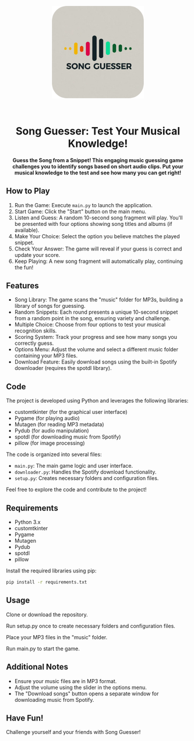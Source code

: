 <div align="center" id="top"> 
  <img src="data/logo.png", style="width: 50%"/>

&#xa0;

</div>

<h1 align="center">Song Guesser: Test Your Musical Knowledge!</h1>

<h4 align="center">
    Guess the Song from a Snippet! This engaging music guessing game challenges you to identify songs based on short audio clips. Put your musical knowledge to the test and see how many you can get right!
</h4>

## How to Play

1. Run the Game: Execute `main.py` to launch the application.
2. Start Game: Click the "Start" button on the main menu.
3. Listen and Guess: A random 10-second song fragment will play. You'll be presented with four options showing song titles and albums (if available).
4. Make Your Choice: Select the option you believe matches the played snippet.
5. Check Your Answer: The game will reveal if your guess is correct and update your score.
6. Keep Playing: A new song fragment will automatically play, continuing the fun!

## Features

-   Song Library: The game scans the "music" folder for MP3s, building a library of songs for guessing.
-   Random Snippets: Each round presents a unique 10-second snippet from a random point in the song, ensuring variety and challenge.
-   Multiple Choice: Choose from four options to test your musical recognition skills.
-   Scoring System: Track your progress and see how many songs you correctly guess.
-   Options Menu: Adjust the volume and select a different music folder containing your MP3 files.
-   Download Feature: Easily download songs using the built-in Spotify downloader (requires the spotdl library).

## Code

The project is developed using Python and leverages the following libraries:

-   customtkinter (for the graphical user interface)
-   Pygame (for playing audio)
-   Mutagen (for reading MP3 metadata)
-   Pydub (for audio manipulation)
-   spotdl (for downloading music from Spotify)
-   pillow (for image processing)

The code is organized into several files:

-   `main.py`: The main game logic and user interface.
-   `downloader.py`: Handles the Spotify download functionality.
-   `setup.py`: Creates necessary folders and configuration files.

Feel free to explore the code and contribute to the project!

## Requirements

-   Python 3.x
-   customtkinter
-   Pygame
-   Mutagen
-   Pydub
-   spotdl
-   pillow

Install the required libraries using pip:

```bash
pip install -r requirements.txt
```

## Usage

Clone or download the repository.

Run setup.py once to create necessary folders and configuration files.

Place your MP3 files in the "music" folder.

Run main.py to start the game.

## Additional Notes

-   Ensure your music files are in MP3 format.
-   Adjust the volume using the slider in the options menu.
-   The "Download songs" button opens a separate window for downloading music from Spotify.

## Have Fun!

Challenge yourself and your friends with Song Guesser!
